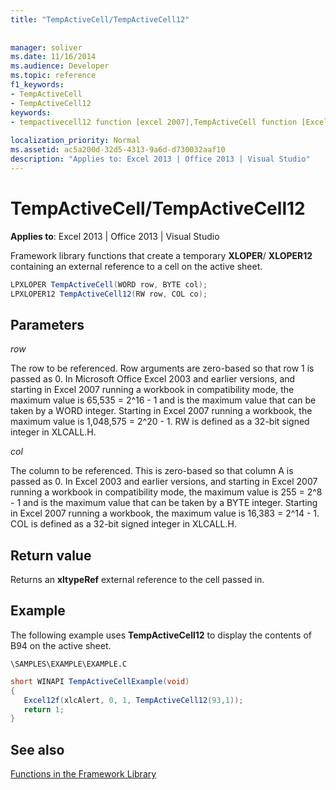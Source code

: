```yaml
---
title: "TempActiveCell/TempActiveCell12"
 
 
manager: soliver
ms.date: 11/16/2014
ms.audience: Developer
ms.topic: reference
f1_keywords:
- TempActiveCell
- TempActiveCell12
keywords:
- tempactivecell12 function [excel 2007],TempActiveCell function [Excel 2007]
 
localization_priority: Normal
ms.assetid: ac5a200d-32d5-4313-9a6d-d730032aaf10
description: "Applies to: Excel 2013 | Office 2013 | Visual Studio"
---
```


# TempActiveCell/TempActiveCell12

 **Applies to**: Excel 2013 | Office 2013 | Visual Studio 
  
Framework library functions that create a temporary **XLOPER**/ **XLOPER12** containing an external reference to a cell on the active sheet. 
  
```cs
LPXLOPER TempActiveCell(WORD row, BYTE col);
LPXLOPER12 TempActiveCell12(RW row, COL co);
```

## Parameters

 _row_
  
The row to be referenced. Row arguments are zero-based so that row 1 is passed as 0. In Microsoft Office Excel 2003 and earlier versions, and starting in Excel 2007 running a workbook in compatibility mode, the maximum value is 65,535 = 2^16 - 1 and is the maximum value that can be taken by a WORD integer. Starting in Excel 2007 running a workbook, the maximum value is 1,048,575 = 2^20 - 1. RW is defined as a 32-bit signed integer in XLCALL.H.
  
 _col_
  
The column to be referenced. This is zero-based so that column A is passed as 0. In Excel 2003 and earlier versions, and starting in Excel 2007 running a workbook in compatibility mode, the maximum value is 255 = 2^8 - 1 and is the maximum value that can be taken by a BYTE integer. Starting in Excel 2007 running a workbook, the maximum value is 16,383 = 2^14 - 1. COL is defined as a 32-bit signed integer in XLCALL.H.
  
## Return value

Returns an **xltypeRef** external reference to the cell passed in. 
  
## Example

The following example uses **TempActiveCell12** to display the contents of B94 on the active sheet. 
  
 `\SAMPLES\EXAMPLE\EXAMPLE.C`
  
```cs
short WINAPI TempActiveCellExample(void)
{
   Excel12f(xlcAlert, 0, 1, TempActiveCell12(93,1));
   return 1;
}
```

## See also



[Functions in the Framework Library](functions-in-the-framework-library.md)


